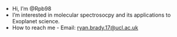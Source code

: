 - Hi, I’m @Rpb98
- I’m interested in molecular spectrosocpy and its applications to Exoplanet science. 
- How to reach me - Email: ryan.brady.17@ucl.ac.uk

<!---
Rpb98/Rpb98 is a ✨ special ✨ repository because its `README.md` (this file) appears on your GitHub profile.
You can click the Preview link to take a look at your changes.
--->
